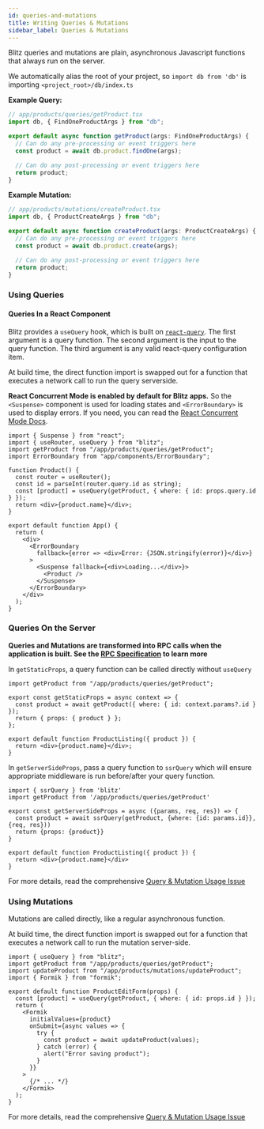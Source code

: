 ```yaml
---
id: queries-and-mutations
title: Writing Queries & Mutations
sidebar_label: Queries & Mutations
---
```


Blitz queries and mutations are plain, asynchronous Javascript functions that always run on the server.

We automatically alias the root of your project, so `import db from 'db'` is importing `<project_root>/db/index.ts`

**Example Query:**

```ts
// app/products/queries/getProduct.tsx
import db, { FindOneProductArgs } from "db";

export default async function getProduct(args: FindOneProductArgs) {
  // Can do any pre-processing or event triggers here
  const product = await db.product.findOne(args);

  // Can do any post-processing or event triggers here
  return product;
}
```

**Example Mutation:**

```ts
// app/products/mutations/createProduct.tsx
import db, { ProductCreateArgs } from "db";

export default async function createProduct(args: ProductCreateArgs) {
  // Can do any pre-processing or event triggers here
  const product = await db.product.create(args);

  // Can do any post-processing or event triggers here
  return product;
}
```

### Using Queries

#### Queries In a React Component

Blitz provides a `useQuery` hook, which is built on [`react-query`](https://github.com/tannerlinsley/react-query). The first argument is a query function. The second argument is the input to the query function. The third argument is any valid react-query configuration item.

At build time, the direct function import is swapped out for a function that executes a network call to run the query serverside.

**React Concurrent Mode is enabled by default for Blitz apps.** So the `<Suspense>` component is used for loading states and `<ErrorBoundary>` is used to display errors. If you need, you can read the [React Concurrent Mode Docs](https://reactjs.org/docs/concurrent-mode-intro.html).

```tsx
import { Suspense } from "react";
import { useRouter, useQuery } from "blitz";
import getProduct from "/app/products/queries/getProduct";
import ErrorBoundary from "app/components/ErrorBoundary";

function Product() {
  const router = useRouter();
  const id = parseInt(router.query.id as string);
  const [product] = useQuery(getProduct, { where: { id: props.query.id } });
  return <div>{product.name}</div>;
}

export default function App() {
  return (
    <div>
      <ErrorBoundary
        fallback={error => <div>Error: {JSON.stringify(error)}</div>}
      >
        <Suspense fallback={<div>Loading...</div>}>
          <Product />
        </Suspense>
      </ErrorBoundary>
    </div>
  );
}
```

### Queries On the Server

**Queries and Mutations are transformed into RPC calls when the application is built. See the [RPC Specification](../advanced/rpc-specification) to learn more**

In `getStaticProps`, a query function can be called directly without `useQuery`

```tsx
import getProduct from "/app/products/queries/getProduct";

export const getStaticProps = async context => {
  const product = await getProduct({ where: { id: context.params?.id } });
  return { props: { product } };
};

export default function ProductListing({ product }) {
  return <div>{product.name}</div>;
}
```

In `getServerSideProps`, pass a query function to `ssrQuery` which will ensure appropriate middleware is run before/after your query function.

```tsx
import { ssrQuery } from 'blitz'
import getProduct from '/app/products/queries/getProduct'

export const getServerSideProps = async ({params, req, res}) => {
  const product = await ssrQuery(getProduct, {where: {id: params.id}}, {req, res}))
  return {props: {product}}
}

export default function ProductListing({ product }) {
  return <div>{product.name}</div>
}
```

For more details, read the comprehensive [Query & Mutation Usage Issue](https://github.com/blitz-js/blitz/issues/89)

### Using Mutations

Mutations are called directly, like a regular asynchronous function.

At build time, the direct function import is swapped out for a function that executes a network call to run the mutation server-side.

```tsx
import { useQuery } from "blitz";
import getProduct from "/app/products/queries/getProduct";
import updateProduct from "/app/products/mutations/updateProduct";
import { Formik } from "formik";

export default function ProductEditForm(props) {
  const [product] = useQuery(getProduct, { where: { id: props.id } });
  return (
    <Formik
      initialValues={product}
      onSubmit={async values => {
        try {
          const product = await updateProduct(values);
        } catch (error) {
          alert("Error saving product");
        }
      }}
    >
      {/* ... */}
    </Formik>
  );
}
```

For more details, read the comprehensive [Query & Mutation Usage Issue](https://github.com/blitz-js/blitz/issues/89)
